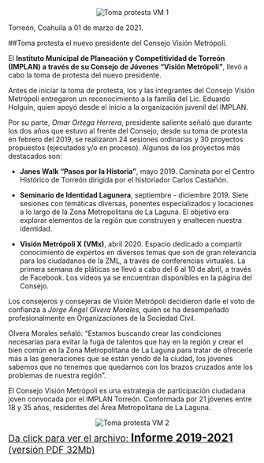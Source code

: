 
<center><div style="clear:left;"></div><img class="img-responsive" src="2021-03-02-toma-protesta-vm/ima01.jpg" alt="Toma protesta VM 1"></center>

Torreón, Coahuila a 01 de marzo de 2021.

##Toma protesta el nuevo presidente del Consejo Visión Metrópoli.

El **Instituto Municipal de Planeación y Competitividad de Torreón (IMPLAN) a través de su Consejo de Jóvenes “Visión Metrópoli”**, llevó a cabo la toma de protesta del nuevo presidente.

Antes de iniciar la toma de protesta, los y las integrantes del Consejo Visión Metrópoli entregaron un reconocimiento a la familia del Lic. Eduardo Holguín, quien apoyó desde el inicio a la organización juvenil del IMPLAN.

Por su parte, *Omar Ortega Herrera*, presidente saliente señaló que durante los dos años que estuvo al frente del Consejo, desde su toma de protesta en febrero del 2019, se realizaron 24 sesiones ordinarias y 30 proyectos propuestos (ejecutados y/o en proceso). Algunos de los proyectos más destacados son:

- **Janes Walk “Pasos por la Historia”**, mayo 2019. Caminata por el Centro Histórico de Torreón dirigida por el historiador Carlos Castañón.

- **Seminario de Identidad Lagunera**, septiembre - diciembre 2019. Siete sesiones con temáticas diversas, ponentes especializados y locaciones a lo largo de la Zona Metropolitana de La Laguna. El objetivo era explorar elementos de la región que construyen y enaltecen nuestra identidad.

- **Visión Metrópoli X (VMx)**, abril 2020. Espacio dedicado a compartir conocimiento de expertos en diversos temas que son de gran relevancia para los ciudadanos de la ZML, a través de conferencias virtuales. La primera semana de pláticas se llevó a cabo del 6 al 10 de abril, a través de Facebook. Los videos ya se encuentran disponibles en la página del Consejo.

Los consejeros y consejeras de Visión Metrópoli decidieron darle el voto de confianza a *Jorge Ángel Olvera Morales*, quien se ha desempeñado profesionalmente en Organizaciones de la Sociedad Civil.

Olvera Morales señaló: “Estamos buscando crear las condiciones necesarias para evitar la fuga de talentos que hay en la región y crear el bien común en la Zona Metropolitana de La Laguna para tratar de ofrecerle más a las generaciones que se están yendo de la ciudad, los jóvenes sabemos que no tenemos que quedarnos con los brazos cruzados ante los problemas de nuestra región”.

El Consejo Visión Metrópoli es una estrategia de participación ciudadana joven convocada por el IMPLAN Torreón. Conformada por 21 jóvenes entre 18 y 35 años, residentes del Área Metropolitana de La Laguna.

<center><div style="clear:left;"></div><img class="img-responsive" src="2021-03-02-toma-protesta-vm/ima02.jpg" alt="Toma protesta VM 2"></center>


<div style="margin-top:8px; margin-bottom:16px;"><a href="https://drive.google.com/file/d/1MCanhtN67NtL6xKbrOZ7uGoqegwMRD8O/view?usp=sharing"><span style="font-size:32pt"><i class="fa fa-download" aria-hidden="true"></i></span> <span style="font-size:14pt">Da click para ver el archivo: <b> <big>Informe 2019-2021</big> </b>(versión PDF 32Mb)</span></a></div>
